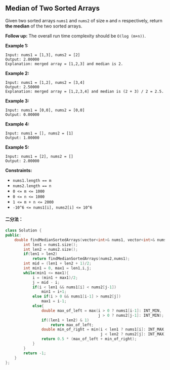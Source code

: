 ##  Median of Two Sorted Arrays 

Given two sorted arrays `nums1` and `nums2` of size `m` and `n` respectively, return **the median** of the two sorted arrays.

**Follow up:** The overall run time complexity should be `O(log (m+n))`.

**Example 1:**

```
Input: nums1 = [1,3], nums2 = [2]
Output: 2.00000
Explanation: merged array = [1,2,3] and median is 2.
```

**Example 2:**

```
Input: nums1 = [1,2], nums2 = [3,4]
Output: 2.50000
Explanation: merged array = [1,2,3,4] and median is (2 + 3) / 2 = 2.5.
```

**Example 3:**

```
Input: nums1 = [0,0], nums2 = [0,0]
Output: 0.00000
```

**Example 4:**

```
Input: nums1 = [], nums2 = [1]
Output: 1.00000
```

**Example 5:**

```
Input: nums1 = [2], nums2 = []
Output: 2.00000
```

**Constraints:**

- `nums1.length == m`
- `nums2.length == n`
- `0 <= m <= 1000`
- `0 <= n <= 1000`
- `1 <= m + n <= 2000`
- `-10^6 <= nums1[i], nums2[i] <= 10^6`

#### 二分法：

```c++
class Solution {
public:
    double findMedianSortedArrays(vector<int>& nums1, vector<int>& nums2) {
        int len1 = nums1.size();
        int len2 = nums2.size();
        if(len1 > len2)
            return findMedianSortedArrays(nums2,nums1);
        int mid = (len1 + len2 + 1)/2;
        int min1 = 0, max1 = len1,i,j;
        while(min1 <= max1){
            i = (min1 + max1)/2;
            j = mid - i;
            if(i < len1 && nums1[i] < nums2[j-1])
                min1 = i+1;
            else if(i > 0 && nums1[i-1] > nums2[j])
                max1 = i-1;
            else{
                double max_of_left = max(i > 0 ? nums1[i-1]: INT_MIN, 
                                         j > 0 ? nums2[j-1]: INT_MIN);
                if((len1 + len2) & 1)
                    return max_of_left;
                double min_of_right = min(i < len1 ? nums1[i]: INT_MAX, 
                                          j < len2 ? nums2[j]: INT_MAX);
                return 0.5 * (max_of_left + min_of_right);
            }
        }
        return -1;
    }
};
```

